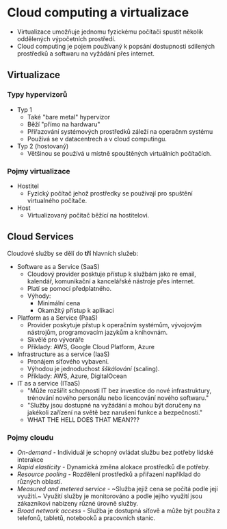 # Cloud computing a virtualizace
 * Virtualizace umožňuje jednomu fyzickému počítači spustit několik oddělených výpočetních prostředí.
 * Cloud computing je pojem používaný k popsání dostupnosti sdílených prostředků a softwaru na vyžádání přes internet.
 
 ## Virtualizace
 
 ### Typy hypervizorů
  * Typ 1
    * Také "bare metal" hypervizor
    * Běží "přímo na hardwaru"
    * Přiřazování systémových prostředků záleží na operačnm systému
    * Používá se v datacentrech a v cloud computingu.
  * Typ 2 (hostovaný)
    * Většinou se používá u místně spouštěných virtuálních počítačích.
  
 ### Pojmy virtualizace
  * Hostitel
    * Fyzický počítač jehož prostředky se používají pro spuštění virtualného počítače.
  * Host
    * Virtualizovaný počítač běžící na hostitelovi.
    
## Cloud Services
Cloudové služby se dělí do **tří** hlavních služeb:
 * Software as a Service (SaaS)
   * Cloudový provider posktuje přístup k službám jako re email, kalendář, komunikační a kancelářské nástroje přes internet.
   * Platí se pomocí předplatného.
   * Výhody:
     * Minimální cena
     * Okamžitý přístup k aplikaci
 * Platform as a Service (PaaS)
   * Provider poskytuje přstup k operačním systémům, vývojovým nástrojům, programovacím jazykům a knihovnám.
   * Skvělé pro vývoráře
   * Příklady: AWS, Google Cloud Platform, Azure
 * Infrastructure as a service (IaaS)
   * Pronájem síťového vybavení.
   * Výhodou je jednoduchost *šškálování* (scaling).
   * Příklady: AWS, Azure, DigitalOcean
 * IT as a service (ITaaS)
   * "Může rozšířit schopnosti IT bez investice do nové infrastruktury, trénování nového personálu nebo licencování nového softwaru."
   * "Služby jsou dostupné na vyžádání a mohou být doručeny na jakékoli zařízení na světě bez narušení funkce a bezpečnosti."
   * WHAT THE HELL DOES THAT MEAN???
### Pojmy cloudu
 * *On-demand* - Individuál je schopný ovládat službu bez potřeby lidské interakce
 * *Rapid elasticity* - Dynamická změna alokace prostředků dle potřeby.
 * *Resource pooling* - Rozdělení prostředků a přiřazení například do různých oblastí.
 * *Measured and metered service* - ~Služba jejiž cena se počítá podle její využití.~ Využití služby je monitorováno a podle jejího využití jsou zákazníkovi nabízeny různé úrovně služby.
 * *Broad network access* - Služba je dostupná síťově a může být použita z telefonů, tabletů, notebooků a pracovních stanic.
